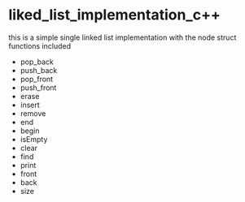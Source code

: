 # liked_list_implementation_c++
this is a simple single linked list implementation with the node struct
functions included
- pop_back
- push_back
- pop_front
- push_front
- erase
- insert
- remove
- end
- begin
- isEmpty
- clear
- find
- print
- front
- back
- size

